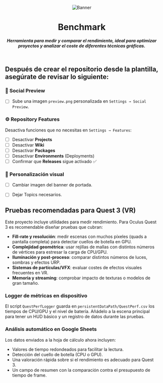 <header>

![Banner](https://github.com/user-attachments/assets/5b933a56-0ece-452a-99c0-1a641485a6b9)

# **Benchmark**

_**Herramienta para medir y comparar el rendimiento, ideal para optimizar proyectos y analizar el coste de diferentes técnicas gráficas.**_


</header>
   
<footer>
   
## Después de crear el repositorio desde la plantilla, asegúrate de revisar lo siguiente:

### 📸 Social Preview
- [ ] Sube una imagen `preview.png` personalizada en `Settings → Social Preview`.

### ⚙️ Repository Features
Desactiva funciones que no necesitas en `Settings → Features`:

- [ ] Desactivar **Projects**
- [ ] Desactivar **Wiki**
- [ ] Desactivar **Packages**
- [ ] Desactivar **Environments** (Deployments)
- [ ] Confirmar que **Releases** sigue activado ✅

### 🎨 Personalización visual
- [ ] Cambiar imagen del banner de portada.
- [ ] Dejar Topics necesarios.


</footer>

## Pruebas recomendadas para Quest 3 (VR)

Este proyecto incluye utilidades para medir rendimiento. Para Oculus Quest 3 es recomendable diseñar pruebas que cubran:

- **Fill‑rate y resolución**: medir escenas con muchos píxeles (quads a pantalla completa) para detectar cuellos de botella en GPU.
- **Complejidad geométrica**: usar rejillas de mallas con distintos números de vértices para estresar la carga de CPU/GPU.
- **Iluminación y post‑proceso**: comparar distintos números de luces, sombras y efectos URP.
- **Sistemas de partículas/VFX**: evaluar costes de efectos visuales frecuentes en VR.
- **Memoria y streaming**: comprobar impacto de texturas o modelos de gran tamaño.

### Logger de métricas en dispositivo

El script `QuestPerfLogger` guarda en `persistentDataPath/QuestPerf.csv` los tiempos de CPU/GPU y el nivel de batería. Añádelo a la escena principal para tener un HUD básico y un registro de datos durante las pruebas.

### Análisis automático en Google Sheets

Los datos enviados a la hoja de cálculo ahora incluyen:

- Valores de tiempo redondeados para facilitar la lectura.
- Detección del cuello de botella (CPU o GPU).
- Una valoración rápida sobre si el rendimiento es adecuado para Quest 3.
- Un campo de resumen con la comparación contra el presupuesto de tiempo de frame.

